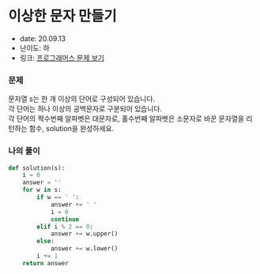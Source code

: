 # 이상한 문자 만들기
* date: 20.09.13
* 난이도: 하
* 링크: [프로그래머스 문제 보기](https://programmers.co.kr/learn/courses/30/lessons/12930)

### 문제
문자열 s는 한 개 이상의 단어로 구성되어 있습니다.  
각 단어는 하나 이상의 공백문자로 구분되어 있습니다.  
각 단어의 짝수번째 알파벳은 대문자로, 홀수번째 알파벳은 소문자로 바꾼 문자열을 리턴하는 함수, solution을 완성하세요.

### 나의 풀이
```python
def solution(s):
    i = 0
    answer = ''
    for w in s:
        if w == ' ':
            answer += ' '
            i = 0
            continue
        elif i % 2 == 0:
            answer += w.upper()
        else:
            answer += w.lower()
        i += 1
    return answer
```
